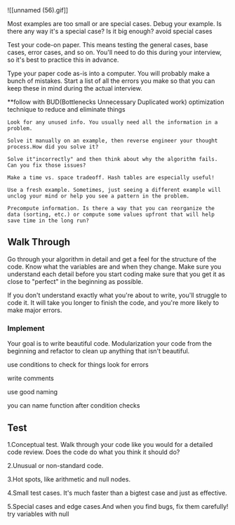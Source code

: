 ![[unnamed (56).gif]]

Most examples are too small or are special cases. Debug your example. Is there any way it's a special case? Is it big enough? avoid special cases  

Test your code-on paper. This means testing the general cases, base cases, error cases, and so on. You'll need to do this during your interview, so it's best to practice this in advance.  

Type your paper code as-is into a computer. You will probably make a bunch of mistakes. Start a list of all the errors you make so that you can keep these in mind during the actual interview.  

**follow with BUD(Bottlenecks Unnecessary Duplicated work) optimization technique to reduce and eliminate things  

	Look for any unused info. You usually need all the information in a problem.  

	Solve it manually on an example, then reverse engineer your thought process.How did you solve it?  

	Solve it"incorrectly" and then think about why the algorithm fails. Can you fix those issues?  

	Make a time vs. space tradeoff. Hash tables are especially useful!  

	Use a fresh example. Sometimes, just seeing a different example will unclog your mind or help you see a pattern in the problem.  

	Precompute information. Is there a way that you can reorganize the data (sorting, etc.) or compute some values upfront that will help save time in the long run?  

## Walk Through  
Go through your algorithm in detail and get a feel for the structure of the code. Know what the variables are and when they change. Make sure you understand each detail before you start coding make sure that you get it as close to "perfect" in the beginning as possible.  

If you don't understand exactly what you're about to write, you'll struggle to code it. It will take you longer to finish the code, and you're more likely to make major errors.  

### Implement  
Your goal is to write beautiful code. Modularization your code from the beginning and refactor to clean up anything that isn't beautiful.  

use conditions to check for things look for errors  

write comments  

use good naming  

you can name function after condition checks  

## Test  
1.Conceptual test. Walk through your code like you would for a detailed code review. Does the code do what you think it should do?  

2.Unusual or non-standard code.  

3.Hot spots, like arithmetic and null nodes.  

4.Small test cases. It's much faster than a bigtest case and just as effective.  

5.Special cases and edge cases.And when you find bugs, fix them carefully! try variables with null